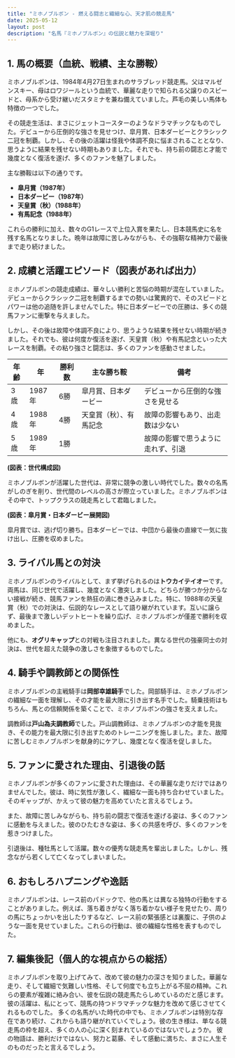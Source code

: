 ```yaml
---
title: "ミホノブルボン - 燃える闘志と繊細な心、天才肌の競走馬"
date: 2025-05-12
layout: post
description: "名馬『ミホノブルボン』の伝説と魅力を深堀り"
---
```


## 1. 馬の概要（血統、戦績、主な勝鞍）

ミホノブルボンは、1984年4月27日生まれのサラブレッド競走馬。父はマルゼンスキー、母はロワジールという血統で、華麗な走りで知られる父譲りのスピードと、母系から受け継いだスタミナを兼ね備えていました。芦毛の美しい馬体も特徴の一つでした。

その競走生活は、まさにジェットコースターのようなドラマチックなものでした。デビューから圧倒的な強さを見せつけ、皐月賞、日本ダービーとクラシック二冠を制覇。しかし、その後の活躍は怪我や体調不良に悩まされることとなり、思うように結果を残せない時期もありました。それでも、持ち前の闘志と才能で幾度となく復活を遂げ、多くのファンを魅了しました。

主な勝鞍は以下の通りです。

* **皐月賞（1987年）**
* **日本ダービー（1987年）**
* **天皇賞（秋）（1988年）**
* **有馬記念（1988年）**

これらの勝利に加え、数々のG1レースで上位入賞を果たし、日本競馬史に名を残す名馬となりました。晩年は故障に苦しみながらも、その強靭な精神力で最後まで走り続けました。


## 2. 成績と活躍エピソード（図表があれば出力）

ミホノブルボンの競走成績は、華々しい勝利と苦悩の時期が混在していました。デビューからクラシック二冠を制覇するまでの勢いは驚異的で、そのスピードとパワーは他の追随を許しませんでした。特に日本ダービーでの圧勝は、多くの競馬ファンに衝撃を与えました。

しかし、その後は故障や体調不良により、思うような結果を残せない時期が続きました。それでも、彼は何度か復活を遂げ、天皇賞（秋）や有馬記念といった大レースを制覇。その粘り強さと闘志は、多くのファンを感動させました。


| 年齢 | 年 | 勝利数 | 主な勝ち鞍 | 備考 |
|---|---|---|---|---|
| 3歳 | 1987年 | 6勝 | 皐月賞、日本ダービー | デビューから圧倒的な強さを見せる |
| 4歳 | 1988年 | 4勝 | 天皇賞（秋）、有馬記念 | 故障の影響もあり、出走数は少ない |
| 5歳 | 1989年 | 1勝 |  | 故障の影響で思うように走れず、引退 |


**(図表：世代構成図)**

ミホノブルボンが活躍した世代は、非常に競争の激しい時代でした。数々の名馬がしのぎを削り、世代間のレベルの高さが際立っていました。ミホノブルボンはその中で、トップクラスの競走馬として君臨しました。


**(図表：皐月賞・日本ダービー展開図)**

皐月賞では、逃げ切り勝ち。日本ダービーでは、中団から最後の直線で一気に抜け出し、圧勝を収めました。


## 3. ライバル馬との対決

ミホノブルボンのライバルとして、まず挙げられるのは**トウカイテイオー**です。両馬は、同じ世代で活躍し、幾度となく激突しました。どちらが勝つか分からない接戦が続き、競馬ファンを熱狂の渦に巻き込みました。特に、1988年の天皇賞（秋）での対決は、伝説的なレースとして語り継がれています。互いに譲らず、最後まで激しいデットヒートを繰り広げ、ミホノブルボンが僅差で勝利を収めました。

他にも、**オグリキャップ**との対戦も注目されました。異なる世代の強豪同士の対決は、世代を超えた競争の激しさを象徴するものでした。


## 4. 騎手や調教師との関係性

ミホノブルボンの主戦騎手は**岡部幸雄騎手**でした。岡部騎手は、ミホノブルボンの繊細な一面を理解し、その才能を最大限に引き出す名手でした。騎乗技術はもちろん、馬との信頼関係を築くことで、ミホノブルボンの強さを支えました。

調教師は**戸山為夫調教師**でした。戸山調教師は、ミホノブルボンの才能を見抜き、その能力を最大限に引き出すためのトレーニングを施しました。また、故障に苦しむミホノブルボンを献身的にケアし、幾度となく復活を促しました。


## 5. ファンに愛された理由、引退後の話

ミホノブルボンが多くのファンに愛された理由は、その華麗な走りだけではありませんでした。彼は、時に気性が激しく、繊細な一面も持ち合わせていました。そのギャップが、かえって彼の魅力を高めていたと言えるでしょう。

また、故障に苦しみながらも、持ち前の闘志で復活を遂げる姿は、多くのファンに感動を与えました。彼のひたむきな姿は、多くの共感を呼び、多くのファンを惹きつけました。

引退後は、種牡馬として活躍。数々の優秀な競走馬を輩出しました。しかし、残念ながら若くして亡くなってしまいました。


## 6. おもしろハプニングや逸話

ミホノブルボンは、レース前のパドックで、他の馬とは異なる独特の行動をすることがありました。例えば、落ち着きがなく落ち着かない様子を見せたり、周りの馬にちょっかいを出したりするなど、レース前の緊張感とは裏腹に、子供のような一面を見せていました。これらの行動は、彼の繊細な性格を表すものでした。


## 7. 編集後記（個人的な視点からの総括）

ミホノブルボンを取り上げてみて、改めて彼の魅力の深さを知りました。華麗な走り、そして繊細で気難しい性格、そして何度でも立ち上がる不屈の精神。これらの要素が複雑に絡み合い、彼を伝説の競走馬たらしめているのだと感じます。彼の活躍は、私にとって、競馬の持つドラマチックな魅力を改めて感じさせてくれるものでした。  多くの名馬がいた時代の中でも、ミホノブルボンは特別な存在であり続け、これからも語り継がれていくでしょう。彼の生き様は、単なる競走馬の枠を超え、多くの人の心に深く刻まれているのではないでしょうか。  彼の物語は、勝利だけではない、努力と葛藤、そして感動に満ちた、まさに人生そのものだったと言えるでしょう。
